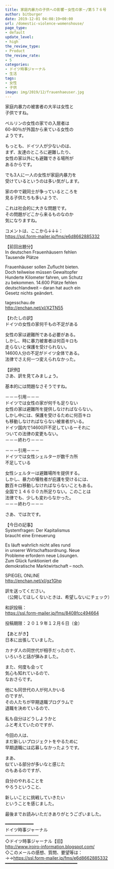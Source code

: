 ```yaml
---
title: 家庭内暴力の子供への影響－女性の家－/第５７６号
author: bitburger
date: 2019-12-01 04:08:19+00:00
url: /domestic-violence-womenshouse/
page_type:
- default
update_level:
- high
the_review_type:
- Product
the_review_rate:
- 5
categories:
- ドイツ時事ジャーナル
- 生活
tags:
- 女性
- 子供
image: img/2019/12/frauenhaeuser.jpg
---
```

家庭内暴力の被害者の大半は女性と  
子供ですね。  
  
ベルリンの女性の家での入居者は  
60-80％が外国から来ている女性の  
ようです。  
  
もっとも、ドイツ人が少ないのは、  
まず、友達のところに避難したり、  
女性の家以外にも避難できる場所が  
あるからです。  
  
でも3人に一人の女性が家庭内暴力を  
受けているというのは多い気がします。  
  
家の中で親同士が争っているところを  
見る子供たちも多いようで、  
  
これは社会的に大きな問題です。  
その問題がどこから来るものなのか  
気になりますね。  
  
  
コメントは、ここから↓↓↓：  
<a rel="noopener" href="https://ssl.form-mailer.jp/fms/e6d8662885332" target="_blank">https://ssl.form-mailer.jp/fms/e6d8662885332</a>  
  
【前回出題分】  
In deutschen Frauenhäusern fehlen  
Tausende Plätze  
  
Frauenhäuser sollen Zuflucht bieten.  
Doch teilweise müssen Gewaltopfer  
Hunderte Kilometer fahren, um Schutz  
zu bekommen. 14.600 Plätze fehlen  
deutschlandweit &#8211; daran hat auch ein  
Gesetz nichts geändert.  
  
tagesschau.de  
<a rel="noopener" href="http://enchan.net/xl/X2TN55" target="_blank">http://enchan.net/xl/X2TN55</a>  
  
  
【わたしの訳】  
ドイツの女性の家何千もの不足がある  
  
女性の家は避難所である必要がある。  
しかし、時に暴力被害者は何百キロも  
走らないと保護を受けられない。  
14600人分の不足がドイツ全体である。  
法律でさえ何一つ変えられなかった。  
  
  
【訳例】  
さあ、訳を見てみましょう。  
  
基本的には問題なさそうですね。  
  
－－－引用－－－  
ドイツでは女性の家が何千も足りない  
女性の家は避難所を提供しなければならない。  
しかし中には、保護を受けるために何百キロ  
も移動しなければならない被害者がいる。  
ドイツ国内で14600戸不足しているーそれに  
ついての法律の変更もない。  
－－－終わり－－－  
  
－－－引用－－－  
ドイツでは女性シェルターが数千カ所  
不足している  
  
女性シェルターは避難場所を提供する。  
しかし、暴力の犠牲者が庇護を受けるには、  
数百キロ移動しなければならないこともある。  
全国で１４６００カ所足りない。このことは  
法律でも、少しも変わらなかった。  
－－－終わり－－－  
  
  
さあ、では次です。  
  
【今日の記事】  
Systemfragen: Der Kapitalismus  
braucht eine Erneuerung  
  
Es läuft wahrlich nicht alles rund  
in unserer Wirtschaftsordnung. Neue  
Probleme erfordern neue Lösungen.  
Zum Glück funktioniert die  
demokratische Marktwirtschaft &#8211; noch.  
  
SPIEGEL ONLINE  
<a rel="noopener" href="http://enchan.net/xl/gz1Ghp" target="_blank">http://enchan.net/xl/gz1Ghp</a>  
  
訳を送ってください。  
（公開してほしくないときは、希望しないにチェック）  
  
和訳投稿：  
 <a rel="noopener" href="https://ssl.form-mailer.jp/fms/8408fcc494664" target="_blank">https://ssl.form-mailer.jp/fms/8408fcc494664</a>  
  
投稿期限：２０１９年１２月６日（金）  
  
【あとがき】  
日本に出張していました。  
  
カナダ人の同世代が相手だったので、  
いろいろと話が弾みました。  
  
また、何度も会って  
気心も知れているので、  
なおさらです。  
  
他にも同世代の人が何人かいる  
のですが、  
その人たちが早期退職プログラムで  
退職を決めているので、  
  
私も自分はどうしようかと  
ふと考えていたのですが、  
  
今回の人は、  
まだ新しいプロジェクトをやるために  
早期退職には応募しなかったようです。  
  
まあ、  
似ている部分が多いなと感じた  
のもあるのですが、  
  
自分のやれることを  
やろうということ、  
  
新しいことに挑戦していきたい  
ということを感じました。  
  
  
最後までお読みいただきありがとうございました。  
  
━━━━━━━━━━━  
ドイツ時事ジャーナル  
───────────  
◇ドイツ時事ジャーナル【旧】  
<a rel="noopener" href="http://www.iroiro-information.blogspot.com/" target="_blank">http://www.iroiro-information.blogspot.com/</a>  
◇このメールの感想、質問、要望等は：  
->-><a rel="noopener" href="https://ssl.form-mailer.jp/fms/e6d8662885332" target="_blank">https://ssl.form-mailer.jp/fms/e6d8662885332</a>  
━━━━━━━━━━━━━━━━━━━━━━━━━━━━